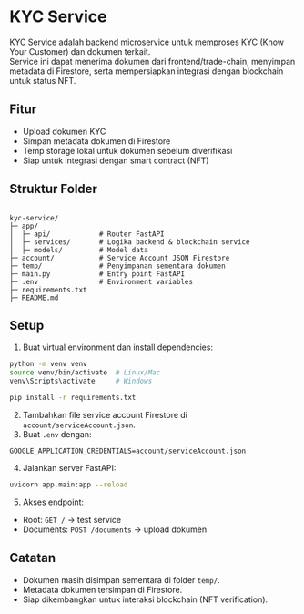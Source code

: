# KYC Service

KYC Service adalah backend microservice untuk memproses KYC (Know Your Customer) dan dokumen terkait.  
Service ini dapat menerima dokumen dari frontend/trade-chain, menyimpan metadata di Firestore, serta mempersiapkan integrasi dengan blockchain untuk status NFT.

## Fitur

- Upload dokumen KYC
- Simpan metadata dokumen di Firestore
- Temp storage lokal untuk dokumen sebelum diverifikasi
- Siap untuk integrasi dengan smart contract (NFT)

## Struktur Folder

```

kyc-service/
├─ app/
│  ├─ api/            # Router FastAPI
│  ├─ services/       # Logika backend & blockchain service
│  ├─ models/         # Model data
├─ account/           # Service Account JSON Firestore
├─ temp/              # Penyimpanan sementara dokumen
├─ main.py            # Entry point FastAPI
├─ .env               # Environment variables
├─ requirements.txt
├─ README.md

````

## Setup

1. Buat virtual environment dan install dependencies:

```bash
python -m venv venv
source venv/bin/activate  # Linux/Mac
venv\Scripts\activate     # Windows

pip install -r requirements.txt
````

2. Tambahkan file service account Firestore di `account/serviceAccount.json`.
3. Buat `.env` dengan:

```
GOOGLE_APPLICATION_CREDENTIALS=account/serviceAccount.json
```

4. Jalankan server FastAPI:

```bash
uvicorn app.main:app --reload
```

5. Akses endpoint:

* Root: `GET /` → test service
* Documents: `POST /documents` → upload dokumen

## Catatan

* Dokumen masih disimpan sementara di folder `temp/`.
* Metadata dokumen tersimpan di Firestore.
* Siap dikembangkan untuk interaksi blockchain (NFT verification).

```